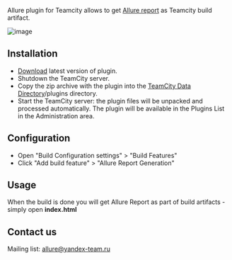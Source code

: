 Allure plugin for Teamcity allows to get [Allure report](https://github.com/allure-framework/allure-core/edit/master/README.md) as Teamcity build artifact.

![image](https://raw.github.com/allure-framework/allure-core/master/allure-dashboard.png)

## Installation

 * [Download](https://github.com/allure-framework/allure-teamcity-plugin/releases/latest) latest version of plugin.
 * Shutdown the TeamCity server.
 * Copy the zip archive with the plugin into the [TeamCity Data Directory](http://confluence.jetbrains.com/display/TCD8/TeamCity+Data+Directory)/plugins directory.
 * Start the TeamCity server: the plugin files will be unpacked and processed automatically. The plugin will be available in the Plugins List in the Administration area.

## Configuration

 * Open "Build Configuration settings" > "Build Features"
 * Click "Add build feature" > "Allure Report Generation"

## Usage

When the build is done you will get Allure Report as part of build artifacts - simply open **index.html**

## Contact us
Mailing list: [allure@yandex-team.ru](mailto:allure@yandex-team.ru)
